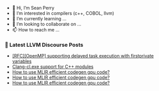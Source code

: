 - 👋 Hi, I’m Sean Perry
- 👀 I’m interested in compilers (c++, COBOL, llvm)
- 🌱 I’m currently learning ...
- 💞️ I’m looking to collaborate on ...
- 📫 How to reach me ...

<!---
s66perry/s66perry is a ✨ special ✨ repository because its `README.md` (this file) appears on your GitHub profile.
You can click the Preview link to take a look at your changes.
--->
### 📕 Latest LLVM Discourse Posts

<!-- DISCOURSE-LLVM:START -->
- [[RFC][OpenMP] supporting delayed task execution with firstprivate variables](https://discourse.llvm.org/t/rfc-openmp-supporting-delayed-task-execution-with-firstprivate-variables/83084#post_5)
- [Clang-cl.exe support for C++ modules](https://discourse.llvm.org/t/clang-cl-exe-support-for-c-modules/72257?page=3#post_52)
- [How to use MLIR efficient codegen gpu code?](https://discourse.llvm.org/t/how-to-use-mlir-efficient-codegen-gpu-code/83802#post_9)
- [How to use MLIR efficient codegen gpu code?](https://discourse.llvm.org/t/how-to-use-mlir-efficient-codegen-gpu-code/83802#post_8)
- [How to use MLIR efficient codegen gpu code?](https://discourse.llvm.org/t/how-to-use-mlir-efficient-codegen-gpu-code/83802#post_7)
<!-- DISCOURSE-LLVM:END -->
